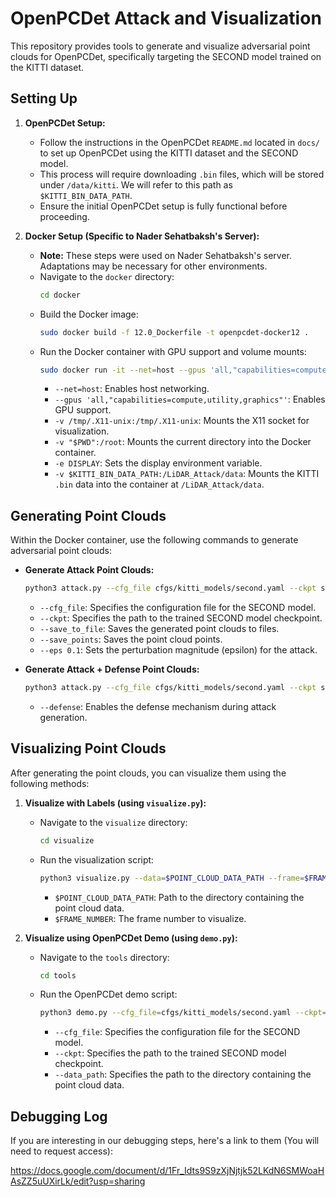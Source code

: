 # OpenPCDet Attack and Visualization

This repository provides tools to generate and visualize adversarial point clouds for OpenPCDet, specifically targeting the SECOND model trained on the KITTI dataset.

## Setting Up

1.  **OpenPCDet Setup:**
    * Follow the instructions in the OpenPCDet `README.md` located in `docs/` to set up OpenPCDet using the KITTI dataset and the SECOND model.
    * This process will require downloading `.bin` files, which will be stored under `/data/kitti`. We will refer to this path as `$KITTI_BIN_DATA_PATH`.
    * Ensure the initial OpenPCDet setup is fully functional before proceeding.

2.  **Docker Setup (Specific to Nader Sehatbaksh's Server):**
    * **Note:** These steps were used on Nader Sehatbaksh's server. Adaptations may be necessary for other environments.
    * Navigate to the `docker` directory:
        ```bash
        cd docker
        ```
    * Build the Docker image:
        ```bash
        sudo docker build -f 12.0_Dockerfile -t openpcdet-docker12 .
        ```
    * Run the Docker container with GPU support and volume mounts:
        ```bash
        sudo docker run -it --net=host --gpus 'all,"capabilities=compute,utility,graphics"' -v /tmp/.X11-unix:/tmp/.X11-unix -v "$PWD":/root -e DISPLAY -v $KITTI_BIN_DATA_PATH:/LiDAR_Attack/data openpcdet-docker12 bash
        ```
        * `--net=host`: Enables host networking.
        * `--gpus 'all,"capabilities=compute,utility,graphics"'`: Enables GPU support.
        * `-v /tmp/.X11-unix:/tmp/.X11-unix`: Mounts the X11 socket for visualization.
        * `-v "$PWD":/root`: Mounts the current directory into the Docker container.
        * `-e DISPLAY`: Sets the display environment variable.
        * `-v $KITTI_BIN_DATA_PATH:/LiDAR_Attack/data`: Mounts the KITTI `.bin` data into the container at `/LiDAR_Attack/data`.

## Generating Point Clouds

Within the Docker container, use the following commands to generate adversarial point clouds:

* **Generate Attack Point Clouds:**
    ```bash
    python3 attack.py --cfg_file cfgs/kitti_models/second.yaml --ckpt second.pth --save_to_file --save_points --eps 0.1
    ```
    * `--cfg_file`: Specifies the configuration file for the SECOND model.
    * `--ckpt`: Specifies the path to the trained SECOND model checkpoint.
    * `--save_to_file`: Saves the generated point clouds to files.
    * `--save_points`: Saves the point cloud points.
    * `--eps 0.1`: Sets the perturbation magnitude (epsilon) for the attack.

* **Generate Attack + Defense Point Clouds:**
    ```bash
    python3 attack.py --cfg_file cfgs/kitti_models/second.yaml --ckpt second.pth --save_to_file --save_points --eps 0.1 --defense
    ```
    * `--defense`: Enables the defense mechanism during attack generation.

## Visualizing Point Clouds

After generating the point clouds, you can visualize them using the following methods:

1.  **Visualize with Labels (using `visualize.py`):**
    * Navigate to the `visualize` directory:
        ```bash
        cd visualize
        ```
    * Run the visualization script:
        ```bash
        python3 visualize.py --data=$POINT_CLOUD_DATA_PATH --frame=$FRAME_NUMBER
        ```
        * `$POINT_CLOUD_DATA_PATH`: Path to the directory containing the point cloud data.
        * `$FRAME_NUMBER`: The frame number to visualize.

2.  **Visualize using OpenPCDet Demo (using `demo.py`):**
    * Navigate to the `tools` directory:
        ```bash
        cd tools
        ```
    * Run the OpenPCDet demo script:
        ```bash
        python3 demo.py --cfg_file=cfgs/kitti_models/second.yaml --ckpt=../second.pth --data_path=$POINT_CLOUD_DATA_PATH
        ```
        * `--cfg_file`: Specifies the configuration file for the SECOND model.
        * `--ckpt`: Specifies the path to the trained SECOND model checkpoint.
        * `--data_path`: Specifies the path to the directory containing the point cloud data.
     

## Debugging Log

If you are interesting in our debugging steps, here's a link to them (You will need to request access):

https://docs.google.com/document/d/1Fr_Idts9S9zXjNjtjk52LKdN6SMWoaHAsZZ5uUXirLk/edit?usp=sharing
